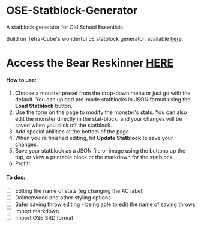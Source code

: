 # OSE-Statblock-Generator

A statblock generator for Old School Essentials.

Build on Tetra-Cube's wonderful 5E statblock generator, available [here](https://tetra-cube.com/dnd/dnd-statblock.html).

# Access the Bear Reskinner [HERE](https://license2will.github.io/OSE-Statblock-Generator/bear-reskinner.html)

#### How to use:

1. Choose a monster preset from the drop-down menu or just go with the default. You can upload pre-made statblocks in JSON format using the **Load Statblock** button.
2. Use the form on the page to modify the monster's stats. You can also edit the monster directly in the stat-block, and your changes will be saved when you click off the statblock.
3. Add special abilities at the bottom of the page.
4. When you're finished editing, hit **Update Statblock** to save your changes.
5. Save your statblock as a JSON file or image using the buttons up the top, or view a printable block or the markdown for the statblock.
6. Profit!

#### To dos:
- [ ] Editing the name of stats (eg changing the AC label)
- [ ] Dolmenwood and other styling options
- [ ] Safer saving throw editing - being able to edit the name of saving throws
- [ ] Import markdown
- [ ] Import OSE SRD format
